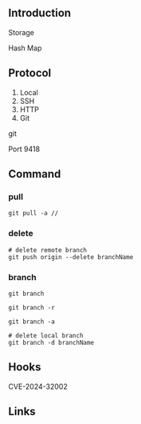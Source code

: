 ## Introduction




Storage

Hash Map



## Protocol



1. Local
2. SSH
3. HTTP
4. Git



git

Port 9418

## Command

### pull

```shell
git pull -a //
```


### delete
```shell
# delete remote branch 
git push origin --delete branchName
```

### branch
```shell
git branch

git branch -r 

git branch -a

# delete local branch
git branch -d branchName
```


## Hooks


CVE-2024-32002

## Links

